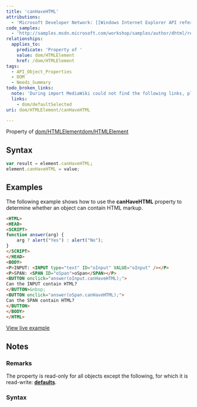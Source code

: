 ```yaml
---
title: 'canHaveHTML'
attributions:
  - 'Microsoft Developer Network: [[Windows Internet Explorer API reference](http://msdn.microsoft.com/en-us/library/ie/hh828809%28v=vs.85%29.aspx) Article]'
code_samples:
  - 'http://samples.msdn.microsoft.com/workshop/samples/author/dhtml/refs/canHaveHTML.htm'
relationships:
  applies_to:
    predicate: 'Property of '
    value: dom/HTMLElement
    href: /dom/HTMLElement
tags:
  - API_Object_Properties
  - DOM
  - Needs_Summary
todo_broken_links:
  note: 'During import MediaWiki could not find the following links, please fix and adjust this list.'
  links:
    - dom/defaultSelected
uri: dom/HTMLElement/canHaveHTML

---
```

Property of [dom/HTMLElement](/dom/HTMLElement)[dom/HTMLElement](/dom/HTMLElement)

## Syntax

``` js
var result = element.canHaveHTML;
element.canHaveHTML = value;
```

## Examples

The following example shows how to use the **canHaveHTML** property to determine whether an object can contain HTML markup.

``` html
<HTML>
<HEAD>
<SCRIPT>
function answer(arg) {
    arg ? alert("Yes") : alert("No");
}
</SCRIPT>
</HEAD>
<BODY>
<P>INPUT: <INPUT type="text" ID="oInput" VALUE="oInput" /></P>
<P>SPAN: <SPAN ID="oSpan">oSpan</SPAN></P>
<BUTTON onclick="answer(oInput.canHaveHTML);">
Can the INPUT contain HTML?
</BUTTON>&nbsp;
<BUTTON onclick="answer(oSpan.canHaveHTML);">
Can the SPAN contain HTML?
</BUTTON>
</BODY>
</HTML>
```

[View live example](http://samples.msdn.microsoft.com/workshop/samples/author/dhtml/refs/canHaveHTML.htm)

## Notes

### Remarks

The property is read-only for all objects except the following, for which it is read-write: [**defaults**](/w/index.php?title=dom/defaultSelected&action=edit&redlink=1).

### Syntax
